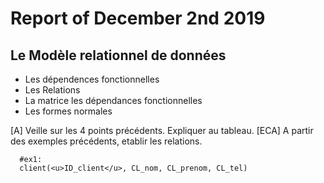 # Report of December 2nd 2019

## Le Modèle relationnel de données

* Les dépendences fonctionnelles
* Les Relations
* La matrice les dépendances fonctionnelles
* Les formes normales

[A] Veille sur les 4 points précédents. Expliquer au tableau.
[ECA] A partir des exemples précédents, etablir les relations.

      #ex1:
      client(<u>ID_client</u>, CL_nom, CL_prenom, CL_tel)